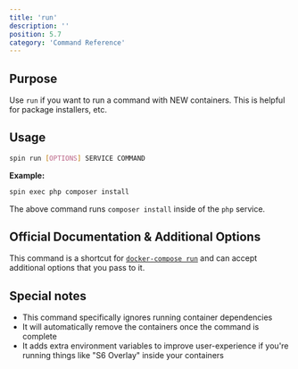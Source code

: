 ```yaml
---
title: 'run'
description: ''
position: 5.7
category: 'Command Reference'
---
```

## Purpose
Use `run` if you want to run a command with NEW containers. This is helpful for package installers, etc.

## Usage
```bash
spin run [OPTIONS] SERVICE COMMAND 
```
**Example:**
```bash
spin exec php composer install
```
The above command runs `composer install` inside of the `php` service.

## Official Documentation & Additional Options
This command is a shortcut for [`docker-compose run`](https://docs.docker.com/compose/reference/run/) and can accept additional options that you pass to it.

## Special notes
* This command specifically ignores running container dependencies
* It will automatically remove the containers once the command is complete
* It adds extra environment variables to improve user-experience if you're running things like "S6 Overlay" inside your containers
